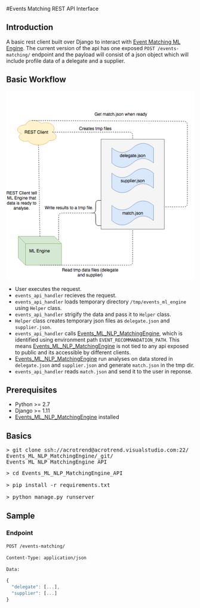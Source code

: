#Events Matching REST API Interface

## Introduction
A basic rest client built over Django to interact with [Event Matching ML Engine](https://acrotrend.visualstudio.com/_git/Events_ML_NLP_MatchingEngine). The current version of the api has one exposed   `POST /events-matching/` endpoint and the payload will consist of a json object which will include profile data of a delegate and a supplier.

## Basic Workflow
![alt workflow](workflow.png)

 - User executes the request.
 - `events_api_handler` recieves the request.
 - `events_api_handler` loads temporary directory `/tmp/events_ml_engine` using `Helper` class.
 - `events_api_handler` strigify the data and pass it to `Helper` class.
 - `Helper` class creates temporary json files as `delegate.json` and `supplier.json`.
 - `events_api_handler` calls [Events_ML_NLP_MatchingEngine](https://acrotrend.visualstudio.com/_git/Events_ML_NLP_MatchingEngine), which is identified using environment path `EVENT_RECOMMANDATION_PATH`. This means [Events_ML_NLP_MatchingEngine](https://acrotrend.visualstudio.com/_git/Events_ML_NLP_MatchingEngine) is not tied to any api exposed to public and its accessible by different clients.
 - [Events_ML_NLP_MatchingEngine](https://acrotrend.visualstudio.com/_git/Events_ML_NLP_MatchingEngine) run analyses on data stored in `delegate.json` and `supplier.json` and generate `match.json` in the tmp dir.
 - `events_api_handler` reads `match.json` and send it to the user in reponse.
 

## Prerequisites
- Python >= 2.7
- Django >= 1.11
- [Events_ML_NLP_MatchingEngine](https://acrotrend.visualstudio.com/_git/Events_ML_NLP_MatchingEngine) installed

## Basics
<pre>
> git clone ssh://acrotrend@acrotrend.visualstudio.com:22/
Events_ML_NLP_MatchingEngine/_git/
Events_ML_NLP_MatchingEngine_API
</pre>

<pre>
> cd Events_ML_NLP_MatchingEngine_API

> pip install -r requirements.txt

> python manage.py runserver
</pre>

## Sample
### Endpoint 
`POST /events-matching/`<br>

`Content-Type: application/json`<br>

`Data:`
 
```javascript
{
  "delegate": [...],
  "supplier": [...]
}
```

